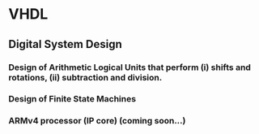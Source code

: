 # VHDL

## Digital System Design

### Design of Arithmetic Logical Units that perform (i) shifts and rotations, (ii) subtraction and division.

### Design of Finite State Machines 

### ARMv4 processor (IP core) (coming soon...)
